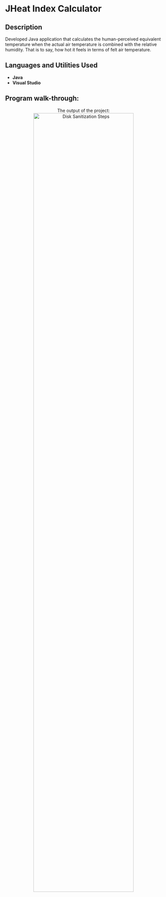 <h1>JHeat Index Calculator</h1>

<h2>Description</h2>
Developed  Java application that calculates the human-perceived equivalent temperature when the actual air temperature is combined with the relative humidity. That is to say, how hot it feels in terms of felt air temperature.
<br />


<h2>Languages and Utilities Used</h2>

- <b>Java</b> 
- <b>Visual Studio</b>

<h2>Program walk-through:</h2>

<p align="center">
The output of the project: <br/>
<img src="https://i.imgur.com/TUs0U3P.png" height="80%" width="80%" alt="Disk Sanitization Steps"/>
<br />
